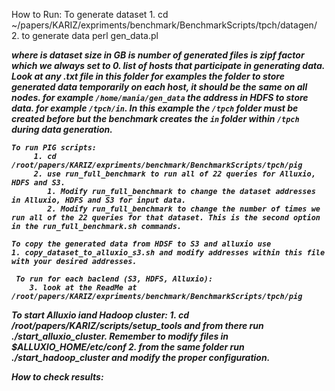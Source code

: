 How to Run:
   To generate dataset
	1. cd ~/papers/KARIZ/expriments/benchmark/BenchmarkScripts/tpch/datagen/ 
        2. to generate data
                perl gen_data.pl <a> <b> <c> <d> <address of dataset locally> <address of dataset in HDFS>
                    where 
                        <a> is dataset size in GB
                        <b> is number of generated files
                        <c> is zipf factor which we always set to 0.
                        <d> list of hosts that participate in generating data. Look at any .txt file in this folder for examples
                        <e> the folder to store generated data temporarily on each host, it should be the same on all nodes. for example `/home/mania/gen_data`
                        <f> the address in HDFS to store data. for example `/tpch/in`. In this example the `/tpch` folder must be created before but the benchmark 
                            creates the `in` folder within `/tpch` during data generation. 
                         
    To run PIG scripts:
         1. cd /root/papers/KARIZ/expriments/benchmark/BenchmarkScripts/tpch/pig 
         2. use run_full_benchmark to run all of 22 queries for Alluxio, HDFS and S3. 
          	1. Modify run_full_benchmark to change the dataset addresses in Alluxio, HDFS and S3 for input data. 
          	2. Modify run_full_benchmark to change the number of times we run all of the 22 queries for that dataset. This is the second option in the run_full_benchmark.sh commands.

    To copy the generated data from HDSF to S3 and alluxio use
	1. copy_dataset_to_alluxio_s3.sh and modify addresses within this file with your desired addresses. 
    
     To run for each baclend (S3, HDFS, Alluxio):
    	3. look at the ReadMe at /root/papers/KARIZ/expriments/benchmark/BenchmarkScripts/tpch/pig 
         
   
To start Alluxio iand Hadoop cluster:
    1. cd /root/papers/KARIZ/scripts/setup_tools and from there run ./start_alluxio_cluster. Remember to modify files in $ALLUXIO_HOME/etc/conf
    2. from the same folder run ./start_hadoop_cluster and modify the proper configuration. 
       

How to check results:




